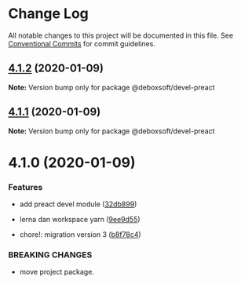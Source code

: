 # Change Log

All notable changes to this project will be documented in this file.
See [Conventional Commits](https://conventionalcommits.org) for commit guidelines.

## [4.1.2](https://github.com/nurdiansyah/debox-npm-devel/compare/v4.1.1...v4.1.2) (2020-01-09)

**Note:** Version bump only for package @deboxsoft/devel-preact





## [4.1.1](https://github.com/nurdiansyah/debox-npm-devel/compare/v4.1.0...v4.1.1) (2020-01-09)

**Note:** Version bump only for package @deboxsoft/devel-preact





# 4.1.0 (2020-01-09)


### Features

* add preact devel module ([32db899](https://github.com/nurdiansyah/debox-npm-devel/commit/32db899fd47bec8b52a6a7e7700ca3cc46aeba46))
* lerna dan workspace yarn ([9ee9d55](https://github.com/nurdiansyah/debox-npm-devel/commit/9ee9d55a22f9a1436cb7babc05a2ffae8074d604))


* chore!: migration version 3 ([b8f78c4](https://github.com/nurdiansyah/debox-npm-devel/commit/b8f78c4e2484361dc766e513ca69bcb9f4787697))


### BREAKING CHANGES

* move project package.
